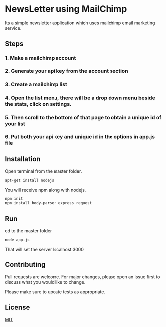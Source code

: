 # NewsLetter using MailChimp

Its a simple newsletter application which uses mailchimp email marketing service.



## Steps

### 1. Make a mailchimp account
### 2. Generate your api key from the account section
### 3. Create a mailchimp list
### 4. Open the list menu, there will be a drop down menu beside the stats, click on settings.
### 5. Then scroll to the bottom of that page to obtain a unique id of your list
### 6. Put both your api key and unique id in the options in app.js file



## Installation

Open terminal from the master folder.

```bash
apt-get install nodejs

```
You will receive npm along with nodejs.


```bash
npm init
npm install body-parser express request
```

## Run

cd to the master folder

```bash
node app.js
```
That will set the server localhost:3000

## Contributing
Pull requests are welcome. For major changes, please open an issue first to discuss what you would like to change.

Please make sure to update tests as appropriate.

## License
[MIT](https://choosealicense.com/licenses/mit/)
